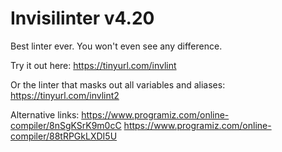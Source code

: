 # Invisilinter v4.20
Best linter ever. You won't even see any difference. 

Try it out here: 
https://tinyurl.com/invlint

Or the linter that masks out all variables and aliases:
https://tinyurl.com/invlint2


Alternative links:
https://www.programiz.com/online-compiler/8nSgKSrK9m0cC
https://www.programiz.com/online-compiler/88tRPGkLXDI5U

